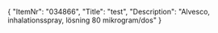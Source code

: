 {
  "ItemNr": "034866",
  "Title": "test",
  "Description": "Alvesco, inhalationsspray, lösning 80 mikrogram/dos"
}